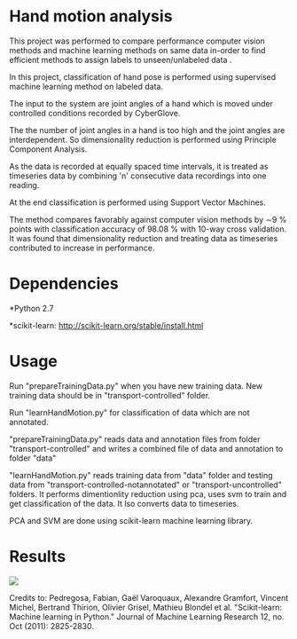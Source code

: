 # Hand motion analysis

This project was performed to compare performance computer vision methods and machine learning methods on same data in-order to find efficient methods to assign labels to unseen/unlabeled data .

In this project, classification of hand pose is performed using supervised machine learning method on labeled data.

The input to the system are joint angles of a hand which is moved under controlled conditions recorded by CyberGlove.

The the number of joint angles in a hand is too high and the joint angles are interdependent. So dimensionality reduction is performed using Principle Component Analysis.

As the data is recorded at equally spaced time intervals, it is treated as timeseries data by combining 'n' consecutive data recordings into one reading.

At the end classification is performed using Support Vector Machines.

The method compares favorably against computer vision methods by ∼9 % points with classification accuracy of 98.08 % with 10-way cross validation. It was found that dimensionality reduction and treating data as timeseries contributed to increase in performance.

# Dependencies

*Python 2.7

*scikit-learn: http://scikit-learn.org/stable/install.html

# Usage

Run "prepareTrainingData.py" when you have new training data. New training data should be in "transport-controlled" folder.

Run "learnHandMotion.py" for classification of data which are not annotated.

"prepareTrainingData.py" reads data and annotation files from folder "transport-controlled" and writes a combined file of data and annotation to folder "data" 

"learnHandMotion.py" reads training data from "data" folder and testing data from "transport-controlled-notannotated" or "transport-uncontrolled" folders. It performs dimentionlity reduction using pca, uses svm to train and get classification of the data. It lso converts data to timeseries.

PCA and SVM are done using scikit-learn machine learning library.

# Results


![](https://github.com/priyankavokuda/priyankavokuda.github.io/blob/master/images/handmotion.gif)


Credits to: 
Pedregosa, Fabian, Gaël Varoquaux, Alexandre Gramfort, Vincent Michel, Bertrand Thirion, Olivier Grisel, Mathieu Blondel et al. "Scikit-learn: Machine learning in Python." Journal of Machine Learning Research 12, no. Oct (2011): 2825-2830.




